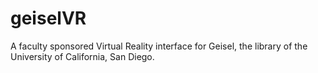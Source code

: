 # geiselVR
A faculty sponsored Virtual Reality interface for Geisel, the library of the University of California, San Diego.
